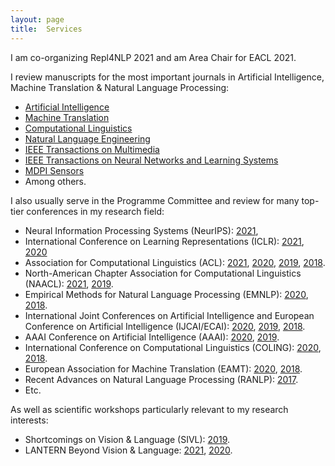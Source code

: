 ```yaml
---
layout: page
title:  Services
---
```


I am co-organizing Repl4NLP 2021 and am Area Chair for EACL 2021.

I review manuscripts for the most important journals in Artificial Intelligence, Machine Translation &amp; Natural Language Processing:

* [Artificial Intelligence](https://www.journals.elsevier.com/artificial-intelligence/)
* [Machine Translation](https://link.springer.com/journal/10590)
* [Computational Linguistics](http://cljournal.org)
* [Natural Language Engineering](https://www.cambridge.org/core/journals/natural-language-engineering)
* [IEEE Transactions on Multimedia](https://ieeexplore.ieee.org/xpl/RecentIssue.jsp?punumber=6046)
* [IEEE Transactions on Neural Networks and Learning Systems](https://ieeexplore.ieee.org/xpl/RecentIssue.jsp?punumber=5962385)
* [MDPI Sensors](https://www.mdpi.com/journal/sensors)
* Among others.

I also usually serve in the Programme Committee and review for many top-tier conferences in my research field:

* Neural Information Processing Systems (NeurIPS): [2021](https://nips.cc/Conferences/2021/),
* International Conference on Learning Representations (ICLR): [2021](https://iclr.cc/), [2020](https://iclr.cc/Conferences/2020)
* Association for Computational Linguistics (ACL): [2021](https://2021.aclweb.org/), [2020](https://acl2020.org/), [2019](http://www.acl2019.org/EN/index.xhtml), [2018](https://acl2018.org/).
* North-American Chapter Association for Computational Linguistics (NAACL): [2021](https://2021.naacl.org/), [2019](https://naacl2019.org/).
* Empirical Methods for Natural Language Processing (EMNLP): [2020](https://2020.emnlp.org/), [2018](https://emnlp2018.org/).
* International Joint Conferences on Artificial Intelligence and European Conference on Artificial Intelligence (IJCAI/ECAI): [2020](https://ijcai20.org/), [2019](https://ijcai19.org/), [2018](http://www.ijcai-18.org/).
* AAAI Conference on Artificial Intelligence (AAAI): [2020](https://aaai.org/Conferences/AAAI-20/), [2019](https://aaai.org/Conferences/AAAI-19/).
* International Conference on Computational Linguistics (COLING): [2020](https://coling2020.org/), [2018](http://coling2018.org/).
* European Association for Machine Translation (EAMT): [2020](https://eamt2020.inesc-id.pt/), [2018](http://eamt2018.dlsi.ua.es/).
* Recent Advances on Natural Language Processing (RANLP): [2017](http://lml.bas.bg/ranlp2017/start.php).
* Etc.

As well as scientific workshops particularly relevant to my research interests:

* Shortcomings on Vision &amp; Language (SIVL): [2019](https://sites.google.com/view/sivl2019).
* LANTERN Beyond Vision & Language: [2021](https://www.lantern.uni-saarland.de/2021/), [2020](https://www.lantern.uni-saarland.de/2020/).
